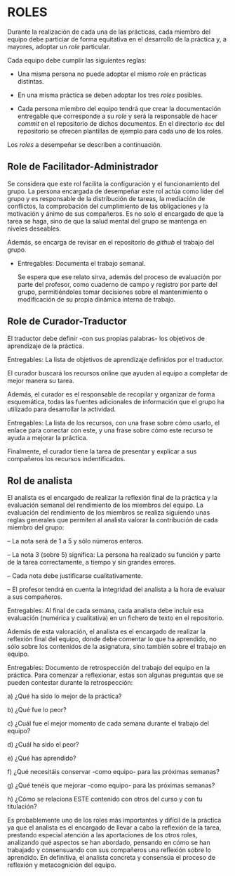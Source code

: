 # ROLES

Durante la realización de cada una de las prácticas, cada miembro del
equipo debe particiar de forma equitativa en el desarrollo de la
práctica y, a mayores, adoptar un _role_ particular.

Cada equipo debe cumplir las siguientes reglas:

  - Una misma persona no puede adoptar el mismo _role_ en prácticas
    distintas.
    
  - En una misma práctica se deben adoptar los tres _roles_ posibles.

  - Cada persona miembro del equipo tendrá que crear la documentación
    entregable que corresponde a su _role_ y será la responsable de
    hacer _commit_ en el repositorio de dichos documentos. En el
    directorio `doc` del repositorio se ofrecen plantillas de ejemplo
    para cada uno de los roles.
  
Los _roles_ a desempeñar se describen a continuación.


## Role de Facilitador-Administrador

  Se considera que este rol facilita la configuración y el
  funcionamiento del grupo. La persona encargada de desempeñar este
  rol actúa como líder del grupo y es responsable de la distribución
  de tareas, la mediación de conflictos, la comprobación del
  cumplimiento de las obligaciones y la motivación y ánimo de sus
  compañeros. Es no solo el encargado de que la tarea se haga, sino de
  que la salud mental del grupo se mantenga en niveles deseables.
  
  Además, se encarga de revisar en el repositorio de _github_ el
  trabajo del grupo.

- Entregables: Documenta el trabajo semanal.

  Se espera que ese relato sirva, además del proceso de evaluación por
  parte del profesor, como cuaderno de campo y registro por parte del
  grupo, permitiéndoles tomar decisiones sobre el mantenimiento o
  modificación de su propia dinámica interna de trabajo.


## Role de Curador-Traductor

  El traductor debe definir -con sus propias palabras- los objetivos
  de aprendizaje de la práctica.

  Entregables: La lista de objetivos de aprendizaje definidos por el
  traductor.

  El curador buscará los recursos online que ayuden al equipo a
  completar de mejor manera su tarea.
  
  Además, el curador es el responsable de recopilar y organizar de
  forma esquemática, todas las fuentes adicionales de información que
  el grupo ha utilizado para desarrollar la actividad.
  
  Entregables: La lista de los recursos, con una frase sobre cómo
  usarlo, el enlace para conectar con este, y una frase sobre cómo
  este recurso te ayuda a mejorar la práctica.
  
  Finalmente, el curador tiene la tarea de presentar y explicar a sus
  compañeros los recursos indentificados.
  
  
## Rol de analista

  El analista es el encargado de realizar la reflexión final de la
  práctica y la evaluación semanal del rendimiento de los miembros del
  equipo. La evaluación del rendimiento de los miembros se realiza
  siguiendo unas reglas generales que permiten al analista valorar la
  contribución de cada miembro del grupo:

  – La nota será de 1 a 5 y sólo números enteros.
  
  – La nota 3 (sobre 5) significa: La persona ha realizado su función
    y parte de la tarea correctamente, a tiempo y sin grandes errores.
  
  – Cada nota debe justificarse cualitativamente.

  – El profesor tendrá en cuenta la integridad del analista a la hora
    de evaluar a sus compañeros.
  
  Entregables: Al final de cada semana, cada analista debe incluir esa
  evaluación (numérica y cualitativa) en un fichero de texto en el
  repositorio.

  Además de esta valoración, el analista es el encargado de realizar
  la reflexión final del equipo, donde debe comentar lo que ha
  aprendido, no sólo sobre los contenidos de la asignatura, sino
  también sobre el trabajo en equipo.
  
  Entregables: Documento de retrospección del trabajo del equipo en la
  práctica.  Para comenzar a reflexionar, estas son algunas preguntas
  que se pueden contestar durante la retrospección:

  a) ¿Qué ha sido lo mejor de la práctica?
  
  b) ¿Qué fue lo peor?

  c) ¿Cuál fue el mejor momento de cada semana durante el trabajo del
     equipo?

  d) ¿Cuál ha sido el peor?

  e) ¿Qué has aprendido?

  f) ¿Qué necesitáis conservar -como equipo- para las próximas semanas?

  g) ¿Qué tenéis que mejorar -como equipo- para las próximas semanas?

  h) ¿Cómo se relaciona ESTE contenido con otros del curso y con tu
     titulación?


  Es probablemente uno de los roles más importantes y difícil de la
  práctica ya que el analista es el encargado de llevar a cabo la
  reflexión de la tarea, prestando especial atención a las
  aportaciones de los otros roles, analizando qué aspectos se han
  abordado, pensando en cómo se han trabajado y consensuando con sus
  compañeros una reflexión sobre lo aprendido. En definitiva, el
  analista concreta y consensúa el proceso de reflexión y
  metacognición del equipo.

